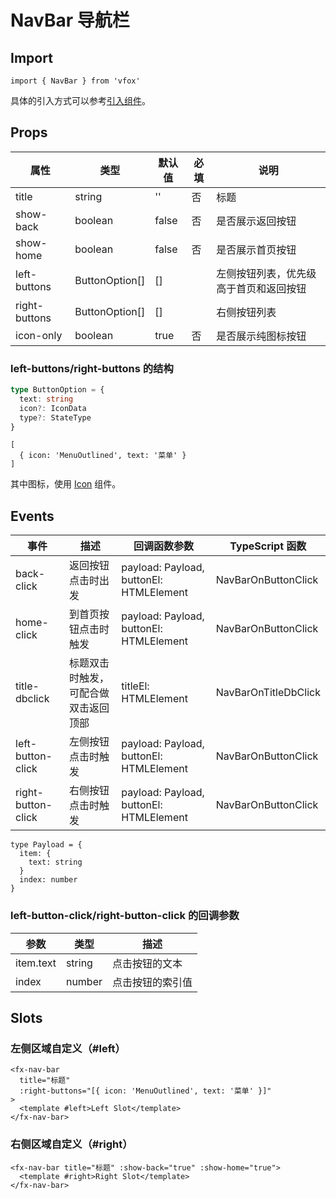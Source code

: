 # NavBar 导航栏

## Import

```
import { NavBar } from 'vfox'
```

具体的引入方式可以参考[引入组件](../guide/import.md)。

## Props

| 属性          | 类型           | 默认值 | 必填 | 说明                                   |
| ------------- | -------------- | ------ | ---- | -------------------------------------- |
| title         | string         | ''     | 否   | 标题                                   |
| show-back     | boolean        | false  | 否   | 是否展示返回按钮                       |
| show-home     | boolean        | false  | 否   | 是否展示首页按钮                       |
| left-buttons  | ButtonOption[] | []     |      | 左侧按钮列表，优先级高于首页和返回按钮 |
| right-buttons | ButtonOption[] | []     |      | 右侧按钮列表                           |
| icon-only     | boolean        | true   | 否   | 是否展示纯图标按钮                     |

### left-buttons/right-buttons 的结构

```TypeScript
type ButtonOption = {
  text: string
  icon?: IconData
  type?: StateType
}
```

```
[
  { icon: 'MenuOutlined', text: '菜单' }
]
```

其中图标，使用 [Icon](./Icon.md) 组件。

## Events

| 事件               | 描述                                 | 回调函数参数                            | TypeScript 函数      |
| ------------------ | ------------------------------------ | --------------------------------------- | -------------------- |
| back-click         | 返回按钮点击时出发                   | payload: Payload, buttonEl: HTMLElement | NavBarOnButtonClick  |
| home-click         | 到首页按钮点击时触发                 | payload: Payload, buttonEl: HTMLElement | NavBarOnButtonClick  |
| title-dbclick      | 标题双击时触发，可配合做双击返回顶部 | titleEl: HTMLElement                    | NavBarOnTitleDbClick |
| left-button-click  | 左侧按钮点击时触发                   | payload: Payload, buttonEl: HTMLElement | NavBarOnButtonClick  |
| right-button-click | 右侧按钮点击时触发                   | payload: Payload, buttonEl: HTMLElement | NavBarOnButtonClick  |

```
type Payload = {
  item: {
    text: string
  }
  index: number
}
```

### left-button-click/right-button-click 的回调参数

| 参数      | 类型   | 描述             |
| --------- | ------ | ---------------- |
| item.text | string | 点击按钮的文本   |
| index     | number | 点击按钮的索引值 |

## Slots

### 左侧区域自定义（#left）

```
<fx-nav-bar
  title="标题"
  :right-buttons="[{ icon: 'MenuOutlined', text: '菜单' }]"
>
  <template #left>Left Slot</template>
</fx-nav-bar>
```

### 右侧区域自定义（#right）

```
<fx-nav-bar title="标题" :show-back="true" :show-home="true">
  <template #right>Right Slot</template>
</fx-nav-bar>
```
